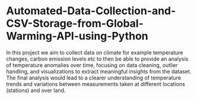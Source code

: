 # Automated-Data-Collection-and-CSV-Storage-from-Global-Warming-API-using-Python
In this project we aim to collect data on climate for example temperature changes, carbon emission levels etc to then be able to provide an analysis of temperature anomalies over time, focusing on data cleaning, outlier handling, and visualizations to extract meaningful insights from the dataset. The final analysis would lead to a clearer understanding of temperature trends and variations between measurements taken at different locations (stations) and over land.
